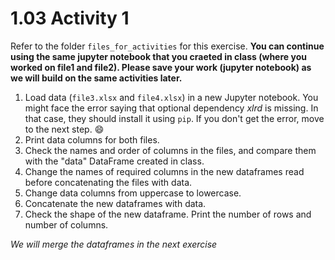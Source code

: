 # 1.03 Activity 1

Refer to the folder `files_for_activities` for this exercise. **You can continue using the same jupyter notebook that you craeted in class (where you worked on file1 and file2). Please save your work (jupyter notebook) as we will build on the same activities later.**

1. Load data (`file3.xlsx` and `file4.xlsx`) in a new Jupyter notebook. You might face the error saying that optional dependency _xlrd_ is missing. In that case, they should install it using `pip`. If you don't get the error, move to the next step. :smile:
2. Print data columns for both files.
3. Check the names and order of columns in the files, and compare them with the "data" DataFrame created in class.
4. Change the names of required columns in the new dataframes read before concatenating the files with data.
5. Change data columns from uppercase to lowercase.
6. Concatenate the new dataframes with data.
7. Check the shape of the new dataframe. Print the number of rows and number of columns.

_We will merge the dataframes in the next exercise_
